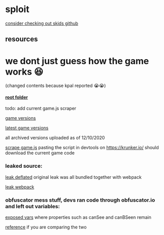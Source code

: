 # sploit

[consider checking out skids github](https://github.com/skidlamer/)

## resources

# we dont just guess how the game works 😆

(changed contents because kpal reported 😭😭)
#### [root folder](https://mega.nz/folder/PAcjzaYb#ITVrn9P7-0kRurX3MU969w)

todo: add current game.js scraper

[game versions](https://mega.nz/folder/eE9ghBzS#nw_TzAoWnK9Cz5Sry-lECw)

[latest game versions](https://cli.sys32.dev/data/)

all archived versions uploaded as of 12/10/2020

[scrape game.js](https://mega.nz/file/rI8iiLrS#PNmS1IR_X5ZMt2P1uNjaz6r5uNtGSNgCFYWDmb2UxSA) pasting the script in devtools on https://krunker.io/ should download the current game code

### leaked source:

[leak deflated](https://mega.nz/folder/OJEgjLIJ#YEyz7VsyyjauZarD8JLldg)
original leak was all bundled together with webpack

[leak webpack](https://mega.nz/file/uMN0hRoA#iAktwPcSWg0uCEW1jSf7N8XZIIXKy9h-RB_MMFmzV04)

### obfuscator mess stuff, devs ran code through obfuscator.io and left out variables:

[exposed vars](https://mega.nz/file/vJF0XDwa#1fjDUjWyBmtwUU-dN28A1PQ37u9HCDFFz2NTlqm1Ab0) where properties such as canSee and canBSeen remain

[reference](https://mega.nz/file/uEVmALhZ#Vlb6A5hR8IotmKXNZ6MjBIkBoCaa3wZkBj0552ihE7Y) if you are comparing the two
